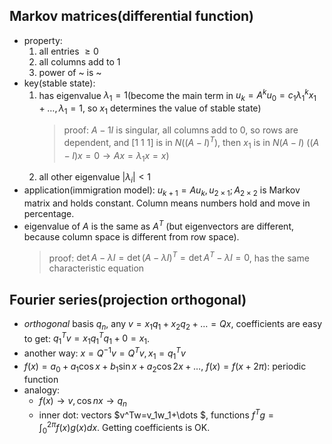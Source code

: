 ## Markov matrices(differential function)
- property:
    1. all entries $\ge 0$
    2. all columns add to 1
    3. power of ~ is ~
- key(stable state):
    1. has eigenvalue $\lambda _1=1$(become the main term in $u_k=A^ku_0=c_1\lambda _1^kx_1+\dots,\lambda _1=1$, so $x_1$ determines the value of stable state)
        > proof: $A-1I$ is singular, all columns add to 0, so rows are dependent, and $[1\ 1\ 1]$ is in $N((A-I)^T)$, then $x_1$ is in $N(A-I)$ ($(A-I)x=0 \to Ax=\lambda _1x=x$)
    2. all other eigenvalue $|\lambda _i|<1$
- application(immigration model): $u_{k+1}=Au_k, u_{2\times 1}; A_{2\times 2}$ is Markov matrix and holds constant. Column means numbers hold and move in percentage.
- eigenvalue of $A$ is the same as $A^T$ (but eigenvectors are different, because column space is different from row space).
    > proof: $\det A-\lambda I=\det (A-\lambda I)^T=\det A^T-\lambda I=0$, has the same characteristic equation

## Fourier series(projection orthogonal)
- *orthogonal* basis $q_n$, any $v=x_1q_1+x_2q_2+\dots =Qx$, coefficients are easy to get: $q_1^Tv=x_1q_1^Tq_1+0=x_1$.
- another way: $x=Q^{-1}v=Q^Tv,x_1=q_1^Tv$
- $f(x)=a_0+a_1\cos x+b_1\sin x+a_2\cos 2x+\dots$, $f(x)=f(x+2\pi)$: periodic function
- analogy:
    - $f(x)\to v,\cos nx\to q_n$
    - inner dot: vectors $v^Tw=v_1w_1+\dots $, functions $f^Tg=\int_0^{2\pi} f(x)g(x)dx$. Getting coefficients is OK.
